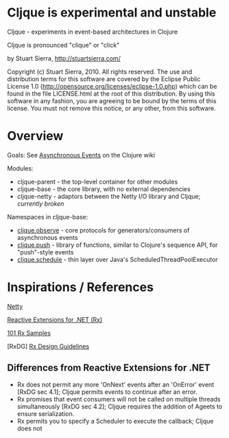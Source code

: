 # Cljque is experimental and unstable

Cljque - experiments in event-based architectures in Clojure

Cljque is pronounced "clique" or "click"

by Stuart Sierra, http://stuartsierra.com/

Copyright (c) Stuart Sierra, 2010. All rights reserved.  The use and
distribution terms for this software are covered by the Eclipse Public
License 1.0 (http://opensource.org/licenses/eclipse-1.0.php) which can
be found in the file LICENSE.html at the root of this distribution.
By using this software in any fashion, you are agreeing to be bound by
the terms of this license.  You must not remove this notice, or any
other, from this software.


Overview
========================================

Goals: See [Asynchronous Events](http://dev.clojure.org/display/design/Asynchronous+Events) on the Clojure wiki

Modules:

* cljque-parent - the top-level container for other modules
* cljque-base - the core library, with no external dependencies
* cljque-netty - adaptors between the Netty I/O library and Cljque; *currently broken*

Namespaces in cljque-base:

* [cljque.observe](https://github.com/stuartsierra/cljque/blob/master/modules/cljque-base/src/main/clojure/cljque/observe.clj) - core protocols for generators/consumers of asynchronous events
* [cljque.push](https://github.com/stuartsierra/cljque/blob/master/modules/cljque-base/src/main/clojure/cljque/push.clj) - library of functions, similar to Clojure's sequence API, for "push"-style events
* [cljque.schedule](https://github.com/stuartsierra/cljque/blob/master/modules/cljque-base/src/main/clojure/cljque/schedule.clj) - thin layer over Java's ScheduledThreadPoolExecutor


Inspirations / References
========================================

[Netty](http://www.jboss.org/netty)

[Reactive Extensions for .NET (Rx)](http://msdn.microsoft.com/en-us/devlabs/ee794896)

[101 Rx Samples](http://rxwiki.wikidot.com/101samples)

[RxDG] [Rx Design Guidelines](http://blogs.msdn.com/b/rxteam/archive/2010/10/28/rx-design-guidelines.aspx)


Differences from Reactive Extensions for .NET
------------------------------------------------------------

* Rx does not permit any more 'OnNext' events after an 'OnError' event [RxDG sec 4.1]; Cljque permits events to continue after an error.
* Rx promises that event consumers will not be called on multiple threads simultaneously [RxDG sec 4.2]; Cljque requires the addition of Ageets to ensure serialization.
* Rx permits you to specify a Scheduler to execute the callback; Cljque does not